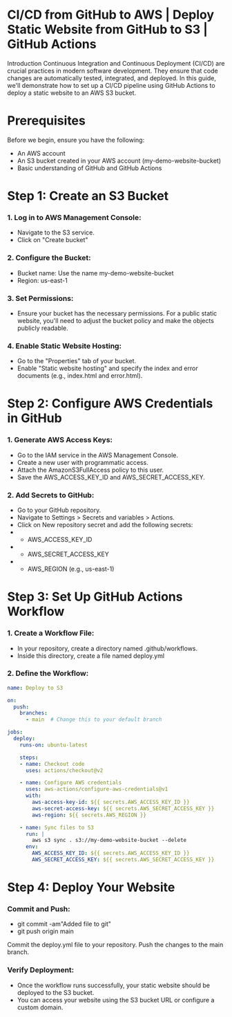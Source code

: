 # CI/CD from GitHub to AWS | Deploy Static Website from GitHub to S3 | GitHub Actions
Introduction
Continuous Integration and Continuous Deployment (CI/CD) are crucial practices in modern software development. They ensure that code changes are automatically tested, integrated, and deployed. In this guide, we'll demonstrate how to set up a CI/CD pipeline using GitHub Actions to deploy a static website to an AWS S3 bucket.

# Prerequisites
Before we begin, ensure you have the following:

- An AWS account
- An S3 bucket created in your AWS account (my-demo-website-bucket)
- Basic understanding of GitHub and GitHub Actions

# Step 1: Create an S3 Bucket
### 1. Log in to AWS Management Console:

- Navigate to the S3 service.
- Click on "Create bucket" 

### 2. Configure the Bucket:

- Bucket name: Use the name my-demo-website-bucket
- Region: us-east-1

### 3. Set Permissions:

- Ensure your bucket has the necessary permissions. For a public static website, you'll need to adjust the bucket policy and make the objects publicly readable.

### 4. Enable Static Website Hosting:

- Go to the "Properties" tab of your bucket.
- Enable "Static website hosting" and specify the index and error documents (e.g., index.html and error.html).

# Step 2: Configure AWS Credentials in GitHub
### 1. Generate AWS Access Keys:

- Go to the IAM service in the AWS Management Console.
- Create a new user with programmatic access.
- Attach the AmazonS3FullAccess policy to this user.
- Save the AWS_ACCESS_KEY_ID and AWS_SECRET_ACCESS_KEY.

### 2. Add Secrets to GitHub:

- Go to your GitHub repository.
- Navigate to Settings > Secrets and variables > Actions.
- Click on New repository secret and add the following secrets:
-  -  AWS_ACCESS_KEY_ID
-  - AWS_SECRET_ACCESS_KEY
-  - AWS_REGION (e.g., us-east-1)

# Step 3: Set Up GitHub Actions Workflow
### 1. Create a Workflow File:

- In your repository, create a directory named .github/workflows.
- Inside this directory, create a file named deploy.yml

### 2. Define the Workflow:

```yaml
name: Deploy to S3

on:
  push:
    branches:
      - main  # Change this to your default branch

jobs:
  deploy:
    runs-on: ubuntu-latest

    steps:
    - name: Checkout code
      uses: actions/checkout@v2

    - name: Configure AWS credentials
      uses: aws-actions/configure-aws-credentials@v1
      with:
        aws-access-key-id: ${{ secrets.AWS_ACCESS_KEY_ID }}
        aws-secret-access-key: ${{ secrets.AWS_SECRET_ACCESS_KEY }}
        aws-region: ${{ secrets.AWS_REGION }}

    - name: Sync files to S3
      run: |
        aws s3 sync . s3://my-demo-website-bucket --delete
      env:
        AWS_ACCESS_KEY_ID: ${{ secrets.AWS_ACCESS_KEY_ID }}
        AWS_SECRET_ACCESS_KEY: ${{ secrets.AWS_SECRET_ACCESS_KEY }}
```



# Step 4: Deploy Your Website
### Commit and Push:
- git commit -am"Added file to git"
- git push origin main

Commit the deploy.yml file to your repository.
Push the changes to the main branch.
### Verify Deployment:
- Once the workflow runs successfully, your static website should be deployed to the S3 bucket.
- You can access your website using the S3 bucket URL or configure a custom domain.

